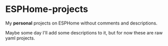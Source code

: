 # ESPHome-projects
My **personal** projects on ESPHome without comments and descriptions.

Maybe some day I'll add some descriptions to it, but for now these are raw yaml projects.
